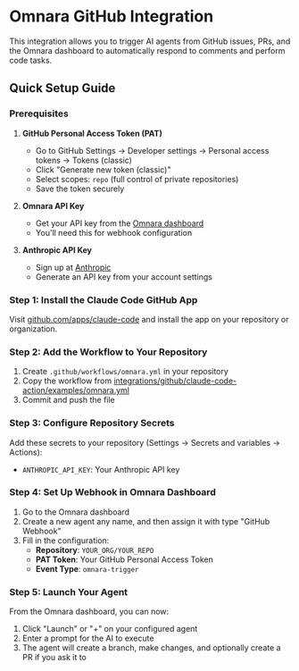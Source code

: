 # Omnara GitHub Integration

This integration allows you to trigger AI agents from GitHub issues, PRs, and the Omnara dashboard to automatically respond to comments and perform code tasks.

## Quick Setup Guide

### Prerequisites

1. **GitHub Personal Access Token (PAT)**
   - Go to GitHub Settings → Developer settings → Personal access tokens → Tokens (classic)
   - Click "Generate new token (classic)"
   - Select scopes: `repo` (full control of private repositories)
   - Save the token securely

2. **Omnara API Key**
   - Get your API key from the [Omnara dashboard](https://omnara.com)
   - You'll need this for webhook configuration

3. **Anthropic API Key**
   - Sign up at [Anthropic](https://console.anthropic.com)
   - Generate an API key from your account settings

### Step 1: Install the Claude Code GitHub App

Visit [github.com/apps/claude-code](https://github.com/apps/claude-code) and install the app on your repository or organization.

### Step 2: Add the Workflow to Your Repository

1. Create `.github/workflows/omnara.yml` in your repository
2. Copy the workflow from [integrations/github/claude-code-action/examples/omnara.yml](examples/omnara.yml)
3. Commit and push the file

### Step 3: Configure Repository Secrets

Add these secrets to your repository (Settings → Secrets and variables → Actions):

- `ANTHROPIC_API_KEY`: Your Anthropic API key

### Step 4: Set Up Webhook in Omnara Dashboard

1. Go to the Omnara dashboard
2. Create a new agent any name, and then assign it with type "GitHub Webhook"
3. Fill in the configuration:
   - **Repository**: `YOUR_ORG/YOUR_REPO`
   - **PAT Token**: Your GitHub Personal Access Token
   - **Event Type**: `omnara-trigger`

### Step 5: Launch Your Agent

From the Omnara dashboard, you can now:
1. Click "Launch" or "+" on your configured agent
2. Enter a prompt for the AI to execute
3. The agent will create a branch, make changes, and optionally create a PR if you ask it to